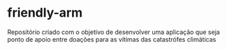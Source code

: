 # friendly-arm
Repositório criado com o objetivo de desenvolver uma aplicação que seja ponto de apoio entre doações para as vítimas das catastrófes climáticas
